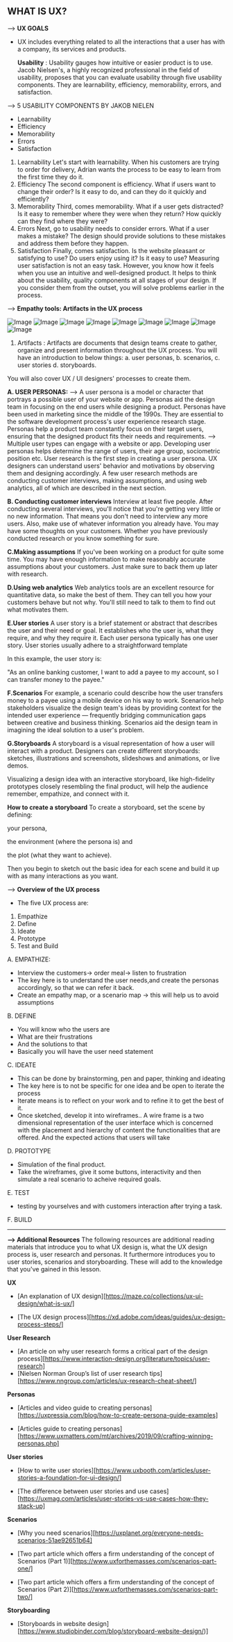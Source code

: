 ## WHAT IS UX?

--> **UX GOALS**

- UX includes everything related to all the interactions that a user has with a company, its services and products.

  **Usability** : Usability gauges how intuitive or easier product is to use. Jacob Nielsen's, a highly recognized professional in the field of usability, proposes that you can evaluate usability through five usability components. They are learnability, efficiency, memorability, errors, and satisfaction.

--> 5 USABILITY COMPONENTS BY JAKOB NIELEN

- Learnability
- Efficiency
- Memorability
- Errors
- Satisfaction

1. Learnability
   Let's start with learnability. When his customers are trying to order for delivery, Adrian wants the process to be easy to learn from the first time they do it.
2. Efficiency
   The second component is efficiency. What if users want to change their order? Is it easy to do, and can they do it quickly and efficiently?
3. Memorability
   Third, comes memorability. What if a user gets distracted? Is it easy to remember where they were when they return? How quickly can they find where they were?
4. Errors
   Next, go to usability needs to consider errors. What if a user makes a mistake? The design should provide solutions to these mistakes and address them before they happen.
5. Satisfaction
   Finally, comes satisfaction. Is the website pleasant or satisfying to use? Do users enjoy using it? Is it easy to use? Measuring user satisfaction is not an easy task. However, you know how it feels when you use an intuitive and well-designed product. It helps to think about the usability, quality components at all stages of your design. If you consider them from the outset, you will solve problems earlier in the process.

--> **Empathy tools: Artifacts in the UX process**

![Image](./WEEK-1/Imgs/2.png)
![Image](./WEEK-1/Imgs/3.png)
![Image](./WEEK-1/Imgs/4.png)
![Image](./WEEK-1/Imgs/5.png)
![Image](./WEEK-1/Imgs/6.png)
![Image](./WEEK-1/Imgs/7.png)
![Image](./WEEK-1/Imgs/8.png)
![Image](./WEEK-1/Imgs/9.png)
![Image](./WEEK-1/Imgs/10.png)

1. Artifacts : Artifacts are documents that design teams create to gather, organize and present information throughout the UX process. You will have an introduction to below things:
   a. user personas,
   b. scenarios,
   c. user stories
   d. storyboards.

You will also cover UX / UI designers' processes to create them.

**A. USER PERSONAS:**
--> A user persona is a model or character that portrays a possible user of your website or app. Personas aid the design team in focusing on the end users while designing a product. Personas have been used in marketing since the middle of the 1990s. They are essential to the software development process's user experience research stage. Personas help a product team constantly focus on their target users, ensuring that the designed product fits their needs and requirements.
--> Multiple user types can engage with a website or app. Developing user personas helps determine the range of users, their age group, sociometric position etc. User research is the first step in creating a user persona. UX designers can understand users' behavior and motivations by observing them and designing accordingly. A few user research methods are conducting customer interviews, making assumptions, and using web analytics, all of which are described in the next section.

**B. Conducting customer interviews**
Interview at least five people. After conducting several interviews, you'll notice that you're getting very little or no new information. That means you don't need to interview any more users. Also, make use of whatever information you already have. You may have some thoughts on your customers. Whether you have previously conducted research or you know something for sure.

**C.Making assumptions**
If you've been working on a product for quite some time. You may have enough information to make reasonably accurate assumptions about your customers. Just make sure to back them up later with research.

**D.Using web analytics**
Web analytics tools are an excellent resource for quantitative data, so make the best of them. They can tell you how your customers behave but not why. You'll still need to talk to them to find out what motivates them.

**E.User stories**
A user story is a brief statement or abstract that describes the user and their need or goal. It establishes who the user is, what they require, and why they require it. Each user persona typically has one user story. User stories usually adhere to a straightforward template

In this example, the user story is:

"As an online banking customer, I want to add a payee to my account, so I can transfer money to the payee."

**F.Scenarios**
For example, a scenario could describe how the user transfers money to a payee using a mobile device on his way to work. Scenarios help stakeholders visualize the design team's ideas by providing context for the intended user experience — frequently bridging communication gaps between creative and business thinking. Scenarios aid the design team in imagining the ideal solution to a user's problem.

**G.Storyboards**
A storyboard is a visual representation of how a user will interact with a product. Designers can create different storyboards: sketches, illustrations and screenshots, slideshows and animations, or live demos.

Visualizing a design idea with an interactive storyboard, like high-fidelity prototypes closely resembling the final product, will help the audience remember, empathize, and connect with it.

**How to create a storyboard**
To create a storyboard, set the scene by defining:

your persona,

the environment (where the persona is) and

the plot (what they want to achieve).

Then you begin to sketch out the basic idea for each scene and build it up with as many interactions as you want.

--> **Overview of the UX process**

- The five UX process are:

1. Empathize
2. Define
3. Ideate
4. Prototype
5. Test and Build

A. EMPATHIZE:

- Interview the customers-> order meal-> listen to frustration
- The key here is to understand the user needs,and create the personas accordingly, so that we can refer it back.
- Create an empathy map, or a scenario map -> this will help us to avoid assumptions

B. DEFINE

- You will know who the users are
- What are their frustrations
- And the solutions to that
- Basically you will have the user need statement

C. IDEATE

- This can be done by brainstorming, pen and paper, thinking and ideating
- The key here is to not be specific for one idea and be open to iterate the process
- Iterate means is to reflect on your work and to refine it to get the best of it.
- Once sketched, develop it into wireframes.. A wire frame is a two dimensional representation of the user interface which is concerned with the placement and hierarchy of content the functionalities that are offered. And the expected actions that users will take

D. PROTOTYPE

- Simulation of the final product.
- Take the wireframes, give it some buttons, interactivity and then simulate a real scenario to acheive required goals.

E. TEST

- testing by yourselves and with customers interaction after trying a task.

F. BUILD

---

**--> Additional Resources**
The following resources are additional reading materials that introduce you to what UX design is, what the UX design process is, user research and personas. It furthermore introduces you to user stories, scenarios and storyboarding. These will add to the knowledge that you've gained in this lesson.

**UX**

- [An explanation of UX design][https://maze.co/collections/ux-ui-design/what-is-ux/]

- [The UX design process][https://xd.adobe.com/ideas/guides/ux-design-process-steps/]

**User Research**

- [An article on why user research forms a critical part of the design process][https://www.interaction-design.org/literature/topics/user-research]
- [Nielsen Norman Group’s list of user research tips][https://www.nngroup.com/articles/ux-research-cheat-sheet/]

**Personas**

- [Articles and video guide to creating personas][https://uxpressia.com/blog/how-to-create-persona-guide-examples]

- [Articles guide to creating personas][https://www.uxmatters.com/mt/archives/2019/09/crafting-winning-personas.php]

**User stories**

- [How to write user stories][https://www.uxbooth.com/articles/user-stories-a-foundation-for-ui-design/]

- [The difference between user stories and use cases] [https://uxmag.com/articles/user-stories-vs-use-cases-how-they-stack-up]

**Scenarios**

- [Why you need scenarios][https://uxplanet.org/everyone-needs-scenarios-51ae92651b64]

- [Two part article which offers a firm understanding of the concept of Scenarios (Part 1)][https://www.uxforthemasses.com/scenarios-part-one/]

- [Two part article which offers a firm understanding of the concept of Scenarios (Part 2)][https://www.uxforthemasses.com/scenarios-part-two/]

**Storyboarding**

- [Storyboards in website design][https://www.studiobinder.com/blog/storyboard-website-design/)]
